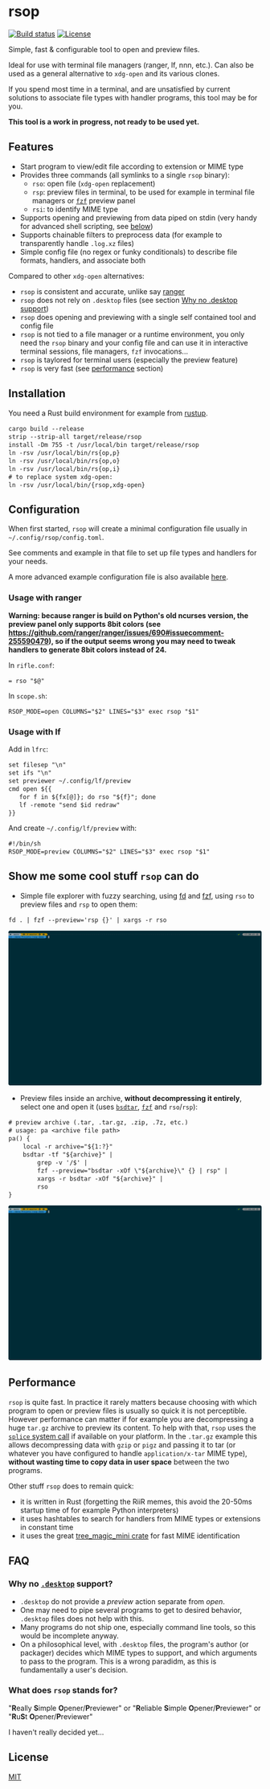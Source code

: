 # rsop

[![Build status](https://github.com/desbma/rsop/actions/workflows/ci.yml/badge.svg)](https://github.com/desbma/rsop/actions)
[![License](https://img.shields.io/github/license/desbma/rsop.svg?style=flat)](https://github.com/desbma/rsop/blob/master/LICENSE)

Simple, fast & configurable tool to open and preview files.

Ideal for use with terminal file managers (ranger, lf, nnn, etc.). Can also be used as a general alternative to `xdg-open` and its various clones.

If you spend most time in a terminal, and are unsatisfied by current solutions to associate file types with handler programs, this tool may be for you.

**This tool is a work in progress, not ready to be used yet.**

## Features

- Start program to view/edit file according to extension or MIME type
- Provides three commands (all symlinks to a single `rsop` binary):
  - `rso`: open file (`xdg-open` replacement)
  - `rsp`: preview files in terminal, to be used for example in terminal file managers or [`fzf`](https://github.com/junegunn/fzf) preview panel
  - `rsi`: to identify MIME type
- Supports opening and previewing from data piped on stdin (very handy for advanced shell scripting, see [below](#show-me-some-cool-stuff-rsop-can-do))
- Supports chainable filters to preprocess data (for example to transparently handle `.log.xz` files)
- Simple config file (no regex or funky conditionals) to describe file formats, handlers, and associate both

Compared to other `xdg-open` alternatives:

- `rsop` is consistent and accurate, unlike say [ranger](https://github.com/ranger/ranger/issues/1804)
- `rsop` does not rely on `.desktop` files (see section [Why no .desktop support](#why-no-desktop-support))
- `rsop` does opening and previewing with a single self contained tool and config file
- `rsop` is not tied to a file manager or a runtime environment, you only need the `rsop` binary and your config file and can use it in interactive terminal sessions, file managers, `fzf` invocations...
- `rsop` is taylored for terminal users (especially the preview feature)
- `rsop` is very fast (see [performance](#performance) section)

## Installation

You need a Rust build environment for example from [rustup](https://rustup.rs/).

```
cargo build --release
strip --strip-all target/release/rsop
install -Dm 755 -t /usr/local/bin target/release/rsop
ln -rsv /usr/local/bin/rs{op,p}
ln -rsv /usr/local/bin/rs{op,o}
ln -rsv /usr/local/bin/rs{op,i}
# to replace system xdg-open:
ln -rsv /usr/local/bin/{rsop,xdg-open}
```

## Configuration

When first started, `rsop` will create a minimal configuration file usually in `~/.config/rsop/config.toml`.

See comments and example in that file to set up file types and handlers for your needs.

A more advanced example configuration file is also available [here](./config/config.toml.example).

### Usage with ranger

**Warning: because ranger is build on Python's old ncurses version, the preview panel only supports 8bit colors (see https://github.com/ranger/ranger/issues/690#issuecomment-255590479), so if the output seems wrong you may need to tweak handlers to generate 8bit colors instead of 24.**

In `rifle.conf`:

    = rso "$@"

In `scope.sh`:

    RSOP_MODE=open COLUMNS="$2" LINES="$3" exec rsop "$1"

### Usage with lf

Add in `lfrc`:

    set filesep "\n"
    set ifs "\n"
    set previewer ~/.config/lf/preview
    cmd open ${{
       for f in ${fx[@]}; do rso "${f}"; done
       lf -remote "send $id redraw"
    }}

And create `~/.config/lf/preview` with:

    #!/bin/sh
    RSOP_MODE=preview COLUMNS="$2" LINES="$3" exec rsop "$1"

## Show me some cool stuff `rsop` can do

- Simple file explorer with fuzzy searching, using [fd](https://github.com/sharkdp/fd) and [fzf](https://github.com/junegunn/fzf), using `rso` to preview files and `rsp` to open them:

```
fd . | fzf --preview='rsp {}' | xargs -r rso
```

[![file explorer](./demo/file-explorer.gif)](https://raw.githubusercontent.com/desbma/rsop/master/demo/file-explorer.gif)

- Preview files inside an archive, **without decompressing it entirely**, select one and open it (uses [`bsdtar`](https://www.libarchive.org/), [`fzf`](https://github.com/junegunn/fzf) and `rso`/`rsp`):

```
# preview archive (.tar, .tar.gz, .zip, .7z, etc.)
# usage: pa <archive file path>
pa() {
    local -r archive="${1:?}"
    bsdtar -tf "${archive}" |
        grep -v '/$' |
        fzf --preview="bsdtar -xOf \"${archive}\" {} | rsp" |
        xargs -r bsdtar -xOf "${archive}" |
        rso
}
```

[![preview archive](./demo/preview-archive.gif)](https://raw.githubusercontent.com/desbma/rsop/master/demo/preview-archive.gif)

## Performance

`rsop` is quite fast. In practice it rarely matters because choosing with which program to open or preview files is usually so quick it is not perceptible. However performance can matter if for example you are decompressing a huge `tar.gz` archive to preview its content.
To help with that, `rsop` uses the [`splice` system call](https://man7.org/linux/man-pages/man2/splice.2.html) if available on your platform. In the `.tar.gz` example this allows decompressing data with `gzip` or `pigz` and passing it to tar (or whatever you have configured to handle `application/x-tar` MIME type), **without wasting time to copy data in user space** between the two programs.

Other stuff `rsop` does to remain quick:

- it is written in Rust (forgetting the RiiR memes, this avoid the 20-50ms startup time of for example Python interpreters)
- it uses hashtables to search for handlers from MIME types or extensions in constant time
- it uses the great [tree_magic_mini crate](https://crates.io/crates/tree_magic_mini) for fast MIME identification

## FAQ

### Why no [`.desktop`](https://specifications.freedesktop.org/desktop-entry-spec/latest/) support?

- `.desktop` do not provide a _preview_ action separate from _open_.
- One may need to pipe several programs to get to desired behavior, `.desktop` files does not help with this.
- Many programs do not ship one, especially command line tools, so this would be incomplete anyway.
- On a philosophical level, with `.desktop` files, the program's author (or packager) decides which MIME types to support, and which arguments to pass to the program. This is a wrong paradidm, as this is fundamentally a user's decision.

### What does `rsop` stands for?

"**R**eally **S**imple **O**pener/**P**reviewer" or "**R**eliable **S**imple **O**pener/**P**reviewer" or "**R**u**S**t **O**pener/**P**reviewer"

I haven't really decided yet...

## License

[MIT](./LICENSE)
